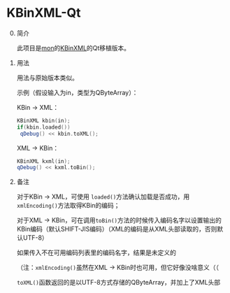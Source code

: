 # KBinXML-Qt

0. 简介

   此项目是[mon](https://github.com/mon/)的[KBinXML](https://github.com/mon/kbinxml)的Qt移植版本。

1. 用法

   用法与原始版本类似。

   示例（假设输入为in，类型为QByteArray）：

   KBin -> XML：

   ```c++
   KBinXML kbin(in);
   if(kbin.loaded())
   	qDebug() << kbin.toXML();
   ```
   XML -> KBin：
   
   ```c++
   KBinXML kxml(in);
   qDebug() << kxml.toBin();
   ```

2. 备注

   对于KBin  -> XML，可使用 `loaded()`方法确认加载是否成功，用`xmlEncoding()`方法取得KBin的编码；
   
   对于XML -> KBin，可在调用`toBin()`方法的时候传入编码名字以设置输出的KBin编码（默认SHIFT-JIS编码）（XML的编码是从XML头部读取的，否则默认UTF-8）
   
   如果传入不在可用编码列表里的编码名字，结果是未定义的
   
   （注：`xmlEncoding()`虽然在XML -> KBin时也可用，但它好像没啥意义（（
   
   `toXML()`函数返回的是以UTF-8方式存储的QByteArray，并加上了XML头部
   
   
   
   
   
   